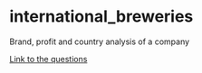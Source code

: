 # international_breweries
Brand, profit and country analysis of a company

[Link to the questions](https://import.cdn.thinkific.com/507876/courses/1444460/InternationalBreweriesSQLCapstoneProject-210712-175027.pdf)
